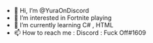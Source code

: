- 👋 Hi, I’m @YuraOnDiscord
- 👀 I’m interested in Fortnite playing
- 🌱 I’m currently learning C# , HTML
- 📫 How to reach me : Discord : Fuck Off#1609
